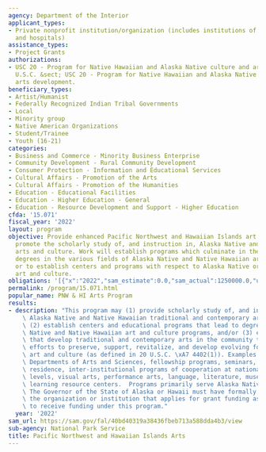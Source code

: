 ```yaml
---
agency: Department of the Interior
applicant_types:
- Private nonprofit institution/organization (includes institutions of higher education
  and hospitals)
assistance_types:
- Project Grants
authorizations:
- USC 20 - Program for Native Hawaiian and Alaska Native culture and arts development
  U.S.C. &sect; USC 20 - Program for Native Hawaiian and Alaska Native culture and
  arts development.
beneficiary_types:
- Artist/Humanist
- Federally Recognized Indian Tribal Governments
- Local
- Minority group
- Native American Organizations
- Student/Trainee
- Youth (16-21)
categories:
- Business and Commerce - Minority Business Enterprise
- Community Development - Rural Community Development
- Consumer Protection - Information and Educational Services
- Cultural Affairs - Promotion of the Arts
- Cultural Affairs - Promotion of the Humanities
- Education - Educational Facilities
- Education - Higher Education - General
- Education - Resource Development and Support - Higher Education
cfda: '15.071'
fiscal_year: '2022'
layout: program
objective: Provide enhanced Pacific Northwest and Hawaiian Islands art programs that
  promote the scholarly study of, and instruction in, Alaska Native and Native Hawaiian
  arts and culture. Work will establish programs which culminate in the awarding of
  degrees in the various fields of Alaska Native and Native Hawaiian art and culture,
  or to establish centers and programs with respect to Alaska Native or Native Hawaiian
  art and culture.
obligations: '[{"x":"2022","sam_estimate":0.0,"sam_actual":1250000.0,"usa_spending_actual":1250000.0},{"x":"2023","sam_estimate":1500000.0,"sam_actual":0.0,"usa_spending_actual":243457.4},{"x":"2024","sam_estimate":2750000.0,"sam_actual":0.0,"usa_spending_actual":0.0}]'
permalink: /program/15.071.html
popular_name: PNW & HI Arts Program
results:
- description: "This program may (1) provide scholarly study of, and instruction in,\
    \ Alaska Native and Native Hawaiian traditional and contemporary arts and culture,\
    \ (2) establish centers and educational programs that lead to degrees in Alaska\
    \ Native and Native Hawaiian art and culture programs, and/or (3) establish programs\
    \ that develop traditional and contemporary arts in the community through coordinate\
    \ efforts to preserve, support, revitalize, and develop evolving forms of Indian\
    \ art and culture (as defined in 20 U.S.C. \xA7 4402(1)). Examples include: a\
    \ Departments of Arts and Sciences, fellowship programs, seminars, scholar in\
    \ residence, inter-institutional programs of cooperation at national and international\
    \ levels, visual arts, performance arts, language, literature, museology, and\
    \ learning resource centers.  Programs primarily serve Alaska Natives or Native.\
    \ The Governor of the State of Alaska or Hawaii must have formally recognized\
    \ the organization or institution that applies for grant funding as appropriate\
    \ to receive funding under this program."
  year: '2022'
sam_url: https://sam.gov/fal/40bd40319a38436fbeb713a588dda4b3/view
sub-agency: National Park Service
title: Pacific Northwest and Hawaiian Islands Arts
---
```

